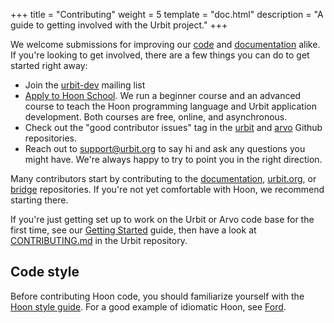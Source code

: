 +++
title = "Contributing"
weight = 5
template = "doc.html"
description = "A guide to getting involved with the Urbit project."
+++

We welcome submissions for improving our [code](https://github.com/urbit/urbit/) and [documentation](https://github.com/urbit/docs/) alike. If you're looking to get involved, there are a few things you can do to get started right away:

- Join the [urbit-dev](https://groups.google.com/a/urbit.org/forum/#!forum/dev) mailing list
- [Apply to Hoon School](https://urbit.org/hoonschool/). We run a beginner course and an advanced course to teach the Hoon programming language and Urbit application development. Both courses are free, online, and asynchronous.
- Check out the "good contributor issues" tag in the [urbit](https://github.com/urbit/urbit/labels/good%20contributor%20issue) and [arvo](https://github.com/urbit/arvo/issues?q=is%3Aopen+is%3Aissue+label%3A%22good+contributor+issue%22) Github repositories.
- Reach out to [support@urbit.org](mailto:support@urbit.org) to say hi and ask any questions you might have. We're always happy to try to point you in the right direction.

Many contributors start by contributing to the [documentation](https://github.com/urbit/docs), [urbit.org](https://github.com/urbit/urbit.org), or [bridge](https://github.com/urbit/bridge) repositories. If you're not yet comfortable with Hoon, we recommend starting there.

If you're just getting set up to work on the Urbit or Arvo code base for the first time, see our [Getting Started](@/docs/getting-started/_index.md) guide, then have a look at [CONTRIBUTING.md](https://github.com/urbit/urbit/blob/master/CONTRIBUTING.md) in the Urbit repository.

## Code style

Before contributing Hoon code, you should familiarize yourself with the [Hoon style guide](@/docs/learn/hoon/style.md). For a good example of idiomatic Hoon, see [Ford](https://github.com/urbit/urbit/blob/master/pkg/arvo/sys/vane/ford.hoon).